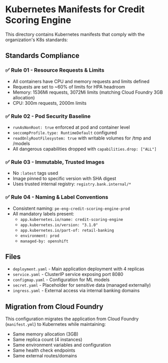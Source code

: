# Kubernetes Manifests for Credit Scoring Engine

This directory contains Kubernetes manifests that comply with the organization's K8s standards:

## Standards Compliance

### ✅ Rule 01 - Resource Requests & Limits
- All containers have CPU and memory requests and limits defined
- Requests are set to ~60% of limits for HPA headroom
- Memory: 1536Mi requests, 3072Mi limits (matching Cloud Foundry 3GB allocation)
- CPU: 300m requests, 2000m limits

### ✅ Rule 02 - Pod Security Baseline
- `runAsNonRoot: true` enforced at pod and container level
- `seccompProfile.type: RuntimeDefault` configured
- `readOnlyRootFilesystem: true` with writable volumes for /tmp and /models
- All dangerous capabilities dropped with `capabilities.drop: ["ALL"]`

### ✅ Rule 03 - Immutable, Trusted Images
- No `:latest` tags used
- Image pinned to specific version with SHA digest
- Uses trusted internal registry: `registry.bank.internal/*`

### ✅ Rule 04 - Naming & Label Conventions
- Consistent naming: `pe-eng-credit-scoring-engine-prod`
- All mandatory labels present:
  - `app.kubernetes.io/name: credit-scoring-engine`
  - `app.kubernetes.io/version: "3.1.0"`
  - `app.kubernetes.io/part-of: retail-banking`
  - `environment: prod`
  - `managed-by: openshift`

## Files

- `deployment.yaml` - Main application deployment with 4 replicas
- `service.yaml` - ClusterIP service exposing port 8080
- `configmap.yaml` - Configuration for ML models
- `secret.yaml` - Placeholder for sensitive data (managed externally)
- `ingress.yaml` - External access via internal banking domains

## Migration from Cloud Foundry

This configuration migrates the application from Cloud Foundry (`manifest.yml`) to Kubernetes while maintaining:
- Same memory allocation (3GB)
- Same replica count (4 instances)
- Same environment variables and configuration
- Same health check endpoints
- Same external routes/domains

